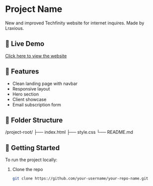 # Project Name

New and improved Techfinity website for internet inquires.
Made by Lraxious.

## 🔗 Live Demo

[Click here to view the website](https://your-username.github.io/your-repo-name)

## 🧠 Features

- Clean landing page with navbar
- Responsive layout
- Hero section
- Client showcase
- Email subscription form

## 📁 Folder Structure

/project-root/
├── index.html
├── style.css
└── README.md

## 🚀 Getting Started

To run the project locally:

1. Clone the repo
   ```bash
   git clone https://github.com/your-username/your-repo-name.git